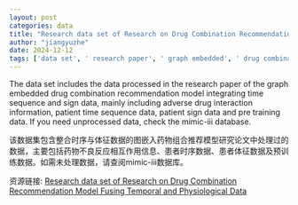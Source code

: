 ```yaml
---
layout: post
categories: data
title: "Research data set of Research on Drug Combination Recommendation Model Fusing Temporal and Physiological Data"
author: "jiangyuzhe"
date: 2024-12-12
tags: ['data set', ' research paper', ' graph embedded', ' drug combination', ' recommendation model', ' time sequence', ' sign data', ' adverse drug interaction', ' patient time sequence', ' patient sign data', ' pre training data', ' unprocessed data', ' mimic-iii database']
---
```


The data set includes the data processed in the research paper of the graph embedded drug combination recommendation model integrating time sequence and sign data, mainly including adverse drug interaction information, patient time sequence data, patient sign data and pre training data. If you need unprocessed data, check the mimic-iii database.

该数据集包含整合时序与体征数据的图嵌入药物组合推荐模型研究论文中处理过的数据，主要包括药物不良反应相互作用信息、患者时序数据、患者体征数据及预训练数据。如需未处理数据，请查阅mimic-iii数据库。

资源链接: [Research data set of Research on Drug Combination Recommendation Model Fusing Temporal and Physiological Data](https://doi.org/10.57760/sciencedb.17647)
